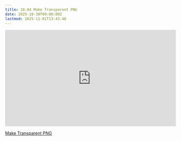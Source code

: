```yaml
---
title: 10.04 Make Transparent PNG
date: 2025-10-30T09:00:00Z
lastmod: 2025-11-01T13:43:40
---
```


<div class="video-grid">
<div class="iframe-16-9-container"><iframe class="youTubeIframe" width="560" height="315" src="https://www.youtube.com/embed/_BOnZ2XLBUk?rel=0" title="YouTube video player" frameborder="0" allow="accelerometer; autoplay; clipboard-write; encrypted-media; gyroscope; picture-in-picture; web-share" referrerpolicy="strict-origin-when-cross-origin" allowfullscreen></iframe>
</div>
</div>

[Make Transparent PNG](https://youtu.be/_BOnZ2XLBUk)
